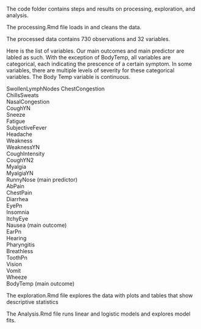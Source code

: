 

The code folder contains steps and results on processing, exploration, and analysis.  

The processing.Rmd file loads in and cleans the data.

The processed data contains 730 observations and 32 variables.

Here is the list of variables. Our main outcomes and main predictor are labled as such. With the exception of BodyTemp, all variables are categorical, each indicating the prescence of a certain symptom. In some variables, there are multiple levels of severity for these categorical variables. The Body Temp variable is continuous.

SwollenLymphNodes 
ChestCongestion   
ChillsSweats      
NasalCongestion   
CoughYN           
Sneeze            
Fatigue         
SubjectiveFever   
Headache         
Weakness          
WeaknessYN       
CoughIntensity    
CoughYN2          
Myalgia           
MyalgiaYN        
RunnyNose (main predictor)       
AbPain            
ChestPain        
Diarrhea          
EyePn             
Insomnia          
ItchyEye          
Nausea (main outcome)           
EarPn             
Hearing          
Pharyngitis      
Breathless        
ToothPn           
Vision            
Vomit             
Wheeze            
BodyTemp (main outcome)



The exploration.Rmd file explores the data with plots and tables that show descriptive statistics

The Analysis.Rmd file runs linear and logistic models and explores model fits.


